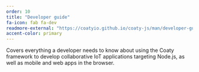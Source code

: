 ```yaml
---
order: 10
title: "Developer guide"
fa-icon: fab fa-dev
readmore-external: "https://coatyio.github.io/coaty-js/man/developer-guide/"
accent-color: primary
---
```


Covers everything a developer needs to know about using the Coaty
framework to develop collaborative IoT applications targeting Node.js,
as well as mobile and web apps in the browser.
